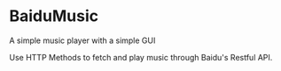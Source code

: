 # BaiduMusic
A simple music player with a simple GUI

Use HTTP Methods to fetch and play music through Baidu's Restful API.
